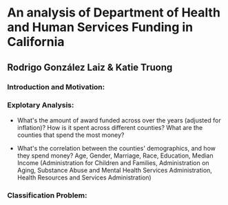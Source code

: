 # An analysis of Department of Health and Human Services Funding in California

## Rodrigo González Laiz & Katie Truong

### Introduction and Motivation:


### Explotary Analysis:

- What's the amount of award funded across over the years (adjusted for inflation)? How is it spent across different counties? What are the counties that spend the most money? 

- What's the correlation between the counties' demographics, and how they spend money?
  Age, Gender, Marriage, Race, Education, Median Income (Administration for Children and Families, Administration on Aging, Substance Abuse and Mental Health Services Administration, Health Resources and Services Administration)
  
### Classification Problem:


